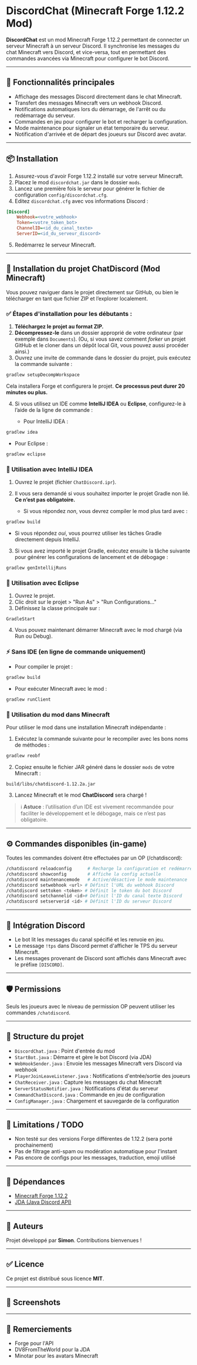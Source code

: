 # DiscordChat (Minecraft Forge 1.12.2 Mod)

**DiscordChat** est un mod Minecraft Forge 1.12.2 permettant de connecter un serveur Minecraft à un serveur Discord. Il synchronise les messages du chat Minecraft vers Discord, et vice-versa, tout en permettant des commandes avancées via Minecraft pour configurer le bot Discord.

---

## 🚀 Fonctionnalités principales

* Affichage des messages Discord directement dans le chat Minecraft.
* Transfert des messages Minecraft vers un webhook Discord.
* Notifications automatiques lors du démarrage, de l'arrêt ou du redémarrage du serveur.
* Commandes en jeu pour configurer le bot et recharger la configuration.
* Mode maintenance pour signaler un état temporaire du serveur.
* Notification d'arrivée et de départ des joueurs sur Discord avec avatar.

---

## 📦 Installation

1. Assurez-vous d'avoir Forge 1.12.2 installé sur votre serveur Minecraft.
2. Placez le mod `discordchat.jar` dans le dossier `mods`.
3. Lancez une première fois le serveur pour générer le fichier de configuration `config/discordchat.cfg`.
4. Editez `discordchat.cfg` avec vos informations Discord :

```ini
[Discord]
    Webhook=<votre_webhook>
    Token=<votre_token_bot>
    ChannelID=<id_du_canal_texte>
    ServerID=<id_du_serveur_discord>
```

5. Redémarrez le serveur Minecraft.

---

## 🔧 Installation du projet ChatDiscord (Mod Minecraft)

Vous pouvez naviguer dans le projet directement sur GitHub, ou bien le télécharger en tant que fichier ZIP et l’explorer localement.

### ✅ Étapes d'installation pour les débutants :

1. **Téléchargez le projet au format ZIP.**
2. **Décompressez-le** dans un dossier approprié de votre ordinateur (par exemple dans `Documents`).
   (Ou, si vous savez comment *forker* un projet GitHub et le cloner dans un dépôt local Git, vous pouvez aussi procéder ainsi.)
3. Ouvrez une invite de commande dans le dossier du projet, puis exécutez la commande suivante :

```bash
gradlew setupDecompWorkspace
```

Cela installera Forge et configurera le projet. **Ce processus peut durer 20 minutes ou plus.**

4. Si vous utilisez un IDE comme **IntelliJ IDEA** ou **Eclipse**, configurez-le à l’aide de la ligne de commande :

   * Pour IntelliJ IDEA :

```bash
gradlew idea
```

* Pour Eclipse :

```bash
gradlew eclipse
```

### 📁 Utilisation avec IntelliJ IDEA

1. Ouvrez le projet (fichier `ChatDiscord.ipr`).
2. Il vous sera demandé si vous souhaitez importer le projet Gradle non lié. **Ce n’est pas obligatoire.**

   * Si vous répondez *non*, vous devrez compiler le mod plus tard avec :

```bash
gradlew build
```

* Si vous répondez *oui*, vous pourrez utiliser les tâches Gradle directement depuis IntelliJ.

3. Si vous avez importé le projet Gradle, exécutez ensuite la tâche suivante pour générer les configurations de lancement et de débogage :

```bash
gradlew genIntellijRuns
```

### 📁 Utilisation avec Eclipse

1. Ouvrez le projet.
2. Clic droit sur le projet > "Run As" > "Run Configurations..."
3. Définissez la classe principale sur :

```
GradleStart
```

4. Vous pouvez maintenant démarrer Minecraft avec le mod chargé (via Run ou Debug).

### ⚡ Sans IDE (en ligne de commande uniquement)

* Pour compiler le projet :

```bash
gradlew build
```

* Pour exécuter Minecraft avec le mod :

```bash
gradlew runClient
```

### 🌟 Utilisation du mod dans Minecraft

Pour utiliser le mod dans une installation Minecraft indépendante :

1. Exécutez la commande suivante pour le recompiler avec les bons noms de méthodes :

```bash
gradlew reobf
```

2. Copiez ensuite le fichier JAR généré dans le dossier `mods` de votre Minecraft :

```
build/libs/chatdiscord-1.12.2a.jar
```

3. Lancez Minecraft et le mod **ChatDiscord** sera chargé !

> ℹ️ **Astuce** : l’utilisation d’un IDE est vivement recommandée pour faciliter le développement et le débogage, mais ce n’est pas obligatoire.

---

## ⚙️ Commandes disponibles (in-game)

Toutes les commandes doivent être effectuées par un OP (/chatdiscord):

```bash
/chatdiscord reloadconfig      # Recharge la configuration et redémarre le bot
/chatdiscord showconfig        # Affiche la config actuelle
/chatdiscord maintenancemode   # Active/désactive le mode maintenance
/chatdiscord setwebhook <url> # Définit l'URL du webhook Discord
/chatdiscord settoken <token> # Définit le token du bot Discord
/chatdiscord setchannelid <id># Définit l'ID du canal texte Discord
/chatdiscord setserverid <id> # Définit l'ID du serveur Discord
```

---

## 🧪 Intégration Discord

* Le bot lit les messages du canal spécifié et les renvoie en jeu.
* Le message `!tps` dans Discord permet d'afficher le TPS du serveur Minecraft.
* Les messages provenant de Discord sont affichés dans Minecraft avec le préfixe `[DISCORD]`.

---

## 🛡️ Permissions

Seuls les joueurs avec le niveau de permission OP peuvent utiliser les commandes `/chatdiscord`.

---

## 📁 Structure du projet

* `DiscordChat.java` : Point d'entrée du mod
* `StartBot.java` : Démarre et gère le bot Discord (via JDA)
* `WebHookSender.java` : Envoie les messages Minecraft vers Discord via webhook
* `PlayerJoinLeaveListener.java` : Notifications d'entrée/sortie des joueurs
* `ChatReceiver.java` : Capture les messages du chat Minecraft
* `ServerStatusNotifier.java` : Notifications d'état du serveur
* `CommandChatDiscord.java` : Commande en jeu de configuration
* `ConfigManager.java` : Chargement et sauvegarde de la configuration

---

## 🚫 Limitations / TODO

* Non testé sur des versions Forge différentes de 1.12.2 (sera porté prochainement)
* Pas de filtrage anti-spam ou modération automatique pour l'instant
* Pas encore de configs pour les messages, traduction, emoji utilisé
 
---

## 🚧 Dépendances

* [Minecraft Forge 1.12.2](https://files.minecraftforge.net)
* [JDA (Java Discord API)](https://github.com/DV8FromTheWorld/JDA)

---

## 🌟 Auteurs

Projet développé par **Simon**. Contributions bienvenues !

---

## ✅ Licence

Ce projet est distribué sous licence **MIT**.

---

## 📢 Screenshots 



---

## 🙏 Remerciements

* Forge pour l'API
* DV8FromTheWorld pour la JDA
* Minotar pour les avatars Minecraft
